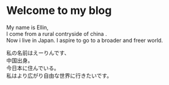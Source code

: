 # Welcome to my blog 

My name is Ellin,  
I come from a rural contryside of china .  
Now i live in Japan. 
I aspire to go to a broader and freer world.

私の名前はえーりんです、  
中国出身。  
今日本に住んでいる。  
私はより広がり自由な世界に行きたいです。  